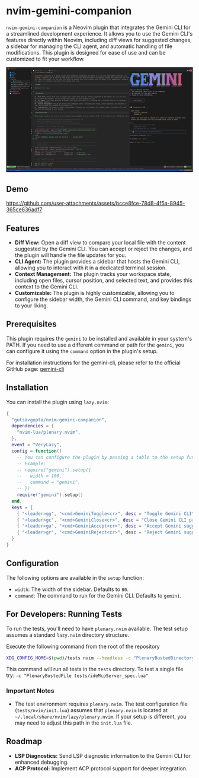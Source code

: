 # nvim-gemini-companion

`nvim-gemini-companion` is a Neovim plugin that integrates the Gemini CLI for a streamlined development experience. It allows you to use the Gemini CLI's features directly within Neovim, including diff views for suggested changes, a sidebar for managing the CLI agent, and automatic handling of file modifications. This plugin is designed for ease of use and can be customized to fit your workflow.

![Watch the video](https://raw.githubusercontent.com/gutsavgupta/nvim-gemini-companion/dev/assets/Screenshot_20250925-192514.png)

## Demo
https://github.com/user-attachments/assets/bcce8fce-78d8-4f5a-8945-365ce636adf7

## Features

*   **Diff View:** Open a diff view to compare your local file with the content suggested by the Gemini CLI. You can accept or reject the changes, and the plugin will handle the file updates for you.
*   **CLI Agent:** The plugin provides a sidebar that hosts the Gemini CLI, allowing you to interact with it in a dedicated terminal session.
*   **Context Management:** The plugin tracks your workspace state, including open files, cursor position, and selected text, and provides this context to the Gemini CLI.
*   **Customizable:** The plugin is highly customizable, allowing you to configure the sidebar width, the Gemini CLI command, and key bindings to your liking.

## Prerequisites

This plugin requires the `gemini` to be installed and available in your system's PATH. If you need to use a different command or path for the `gemini`, you can configure it using the `command` option in the plugin's setup.

For installation instructions for the gemini-cli, please refer to the official GitHub page: [gemini-cli](https://github.com/google-gemini/gemini-cli)

## Installation

You can install the plugin using `lazy.nvim`:

```lua
{
  "gutsavgupta/nvim-gemini-companion",
  dependencies = {
    "nvim-lua/plenary.nvim",
  },
  event = "VeryLazy",
  config = function()
    -- You can configure the plugin by passing a table to the setup function
    -- Example:
    -- require("gemini").setup({
    --   width = 100,
    --   command = "gemini",
    -- })
    require("gemini").setup()
  end,
  keys = {
    { "<leader>gg", "<cmd>GeminiToggle<cr>", desc = "Toggle Gemini CLI"},
    { "<leader>gc", "<cmd>GeminiClose<cr>", desc = "Close Gemini CLI process"},
    { "<leader>ga", "<cmd>GeminiAccept<cr>", desc = "Accept Gemini suggested changes"},
    { "<leader>gr", "<cmd>GeminiReject<cr>", desc = "Reject Gemini suggested changes"},
  }
}
```

## Configuration

The following options are available in the `setup` function:

*   `width`: The width of the sidebar. Defaults to `80`.
*   `command`: The command to run for the Gemini CLI. Defaults to `gemini`.

## For Developers: Running Tests

To run the tests, you'll need to have `plenary.nvim` available. The test setup assumes a standard `lazy.nvim` directory structure.

Execute the following command from the root of the repository

```bash
XDG_CONFIG_HOME=$(pwd)/tests nvim --headless -c "PlenaryBustedDirectory tests"
```
This command will run all tests in the `tests` directory. To test a single file try: `-c "PlenaryBustedFile tests/ideMcpServer_spec.lua"`

### Important Notes

*   The test environment requires `plenary.nvim`. The test configuration file (`tests/nvim/init.lua`) assumes that `plenary.nvim` is located at `~/.local/share/nvim/lazy/plenary.nvim`. If your setup is different, you may need to adjust this path in the `init.lua` file.

## Roadmap

*   **LSP Diagnostics:** Send LSP diagnostic information to the Gemini CLI for enhanced debugging.
*   **ACP Protocol:** Implement ACP protocol support for deeper integration.
